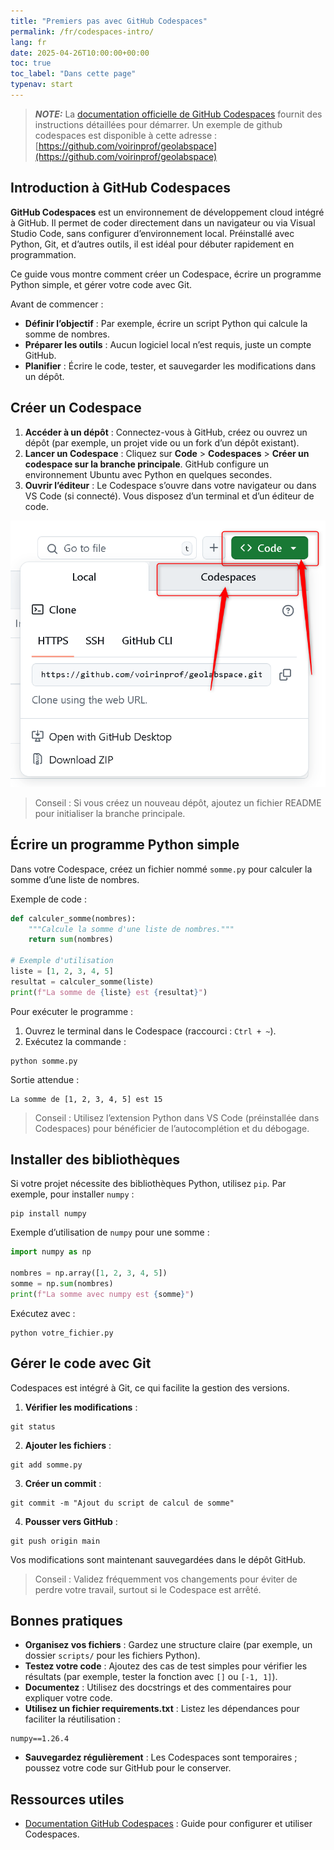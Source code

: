 ```yaml
---
title: "Premiers pas avec GitHub Codespaces"
permalink: /fr/codespaces-intro/
lang: fr
date: 2025-04-26T10:00:00+00:00
toc: true
toc_label: "Dans cette page"
typenav: start
---
```

> **_NOTE:_** La [documentation officielle de GitHub Codespaces](https://docs.github.com/fr/codespaces) fournit des instructions détaillées pour démarrer. Un exemple de github codespaces est disponible à cette adresse : [https://github.com/voirinprof/geolabspace](https://github.com/voirinprof/geolabspace)

## Introduction à GitHub Codespaces

**GitHub Codespaces** est un environnement de développement cloud intégré à GitHub. Il permet de coder directement dans un navigateur ou via Visual Studio Code, sans configurer d’environnement local. Préinstallé avec Python, Git, et d’autres outils, il est idéal pour débuter rapidement en programmation.

Ce guide vous montre comment créer un Codespace, écrire un programme Python simple, et gérer votre code avec Git.

Avant de commencer :
- **Définir l’objectif** : Par exemple, écrire un script Python qui calcule la somme de nombres.
- **Préparer les outils** : Aucun logiciel local n’est requis, juste un compte GitHub.
- **Planifier** : Écrire le code, tester, et sauvegarder les modifications dans un dépôt.

## Créer un Codespace

1. **Accéder à un dépôt** : Connectez-vous à GitHub, créez ou ouvrez un dépôt (par exemple, un projet vide ou un fork d’un dépôt existant).
2. **Lancer un Codespace** : Cliquez sur **Code** > **Codespaces** > **Créer un codespace sur la branche principale**. GitHub configure un environnement Ubuntu avec Python en quelques secondes.
3. **Ouvrir l’éditeur** : Le Codespace s’ouvre dans votre navigateur ou dans VS Code (si connecté). Vous disposez d’un terminal et d’un éditeur de code.

![Ouvrir Codespaces](/assets/img/codespace-step1.png)

> Conseil : Si vous créez un nouveau dépôt, ajoutez un fichier README pour initialiser la branche principale.

## Écrire un programme Python simple

Dans votre Codespace, créez un fichier nommé `somme.py` pour calculer la somme d’une liste de nombres.

Exemple de code :

```python
def calculer_somme(nombres):
    """Calcule la somme d'une liste de nombres."""
    return sum(nombres)

# Exemple d'utilisation
liste = [1, 2, 3, 4, 5]
resultat = calculer_somme(liste)
print(f"La somme de {liste} est {resultat}")
```

Pour exécuter le programme :
1. Ouvrez le terminal dans le Codespace (raccourci : `Ctrl + ~`).
2. Exécutez la commande :

```shell
python somme.py
```

Sortie attendue :
```
La somme de [1, 2, 3, 4, 5] est 15
```

> Conseil : Utilisez l’extension Python dans VS Code (préinstallée dans Codespaces) pour bénéficier de l’autocomplétion et du débogage.

## Installer des bibliothèques

Si votre projet nécessite des bibliothèques Python, utilisez `pip`. Par exemple, pour installer `numpy` :

```shell
pip install numpy
```

Exemple d’utilisation de `numpy` pour une somme :

```python
import numpy as np

nombres = np.array([1, 2, 3, 4, 5])
somme = np.sum(nombres)
print(f"La somme avec numpy est {somme}")
```

Exécutez avec :
```shell
python votre_fichier.py
```

## Gérer le code avec Git

Codespaces est intégré à Git, ce qui facilite la gestion des versions.

1. **Vérifier les modifications** :
```shell
git status
```

2. **Ajouter les fichiers** :
```shell
git add somme.py
```

3. **Créer un commit** :
```shell
git commit -m "Ajout du script de calcul de somme"
```

4. **Pousser vers GitHub** :
```shell
git push origin main
```

Vos modifications sont maintenant sauvegardées dans le dépôt GitHub.

> Conseil : Validez fréquemment vos changements pour éviter de perdre votre travail, surtout si le Codespace est arrêté.

## Bonnes pratiques

- **Organisez vos fichiers** : Gardez une structure claire (par exemple, un dossier `scripts/` pour les fichiers Python).
- **Testez votre code** : Ajoutez des cas de test simples pour vérifier les résultats (par exemple, tester la fonction avec `[]` ou `[-1, 1]`).
- **Documentez** : Utilisez des docstrings et des commentaires pour expliquer votre code.
- **Utilisez un fichier requirements.txt** : Listez les dépendances pour faciliter la réutilisation :
```text
numpy==1.26.4
```

- **Sauvegardez régulièrement** : Les Codespaces sont temporaires ; poussez votre code sur GitHub pour le conserver.

## Ressources utiles

- [Documentation GitHub Codespaces](https://docs.github.com/fr/codespaces) : Guide pour configurer et utiliser Codespaces.

